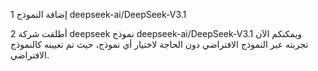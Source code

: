 1 إضافة النموذج deepseek-ai/DeepSeek-V3.1

2 أطلقت شركة deepseek نموذج deepseek-ai/DeepSeek-V3.1 ويمكنكم الآن تجربته عبر النموذج الافتراضي دون الحاجة لاختيار أي نموذج، حيث تم تعيينه كالنموذج الافتراضي.

